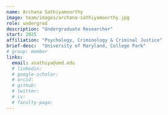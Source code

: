 ```yaml
---
name: Archana Sathiyamoorthy
image: team/images/archana-sathiyamoorthy.jpg
role: undergrad
description: "Undergraduate Researcher"
start: 2025
affiliation: "Psychology, Criminology & Criminal Justice"
brief-desc:  "University of Maryland, College Park"
# group: member
links:
  email: asathiya@umd.edu
  # linkedin: 
  # google-scholar: 
  # orcid: 
  # github: 
  # twitter:   
  # cv: 
  # faculty-page: 
---
```


